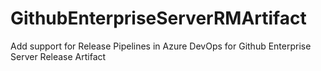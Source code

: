 # GithubEnterpriseServerRMArtifact
Add support for Release Pipelines in Azure DevOps for Github Enterprise Server Release Artifact
